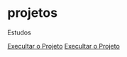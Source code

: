 # projetos
 Estudos

 <a href="https://gleitonbb.github.io/projetos/exportando_videos/index.html">Execultar o Projeto</a>
 <a href="https://gleitonbb.github.io/projetos/exportando_videos/index.html">Execultar o Projeto</a>